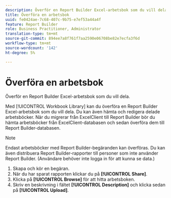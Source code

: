 ```yaml
---
description: Överför en Report Builder Excel-arbetsbok som du vill dela.
title: Överföra en arbetsbok
uuid: fe0424ae-7c68-407c-9b75-e7ef53a44a4f
feature: Report Builder
role: Business Practitioner, Administrator
translation-type: tm+mt
source-git-commit: 894ee7a8f761f7aa2590e06708be82e7ecfa3f6d
workflow-type: tm+mt
source-wordcount: '142'
ht-degree: 5%

---
```



# Överföra en arbetsbok

Överför en Report Builder Excel-arbetsbok som du vill dela.

Med [!UICONTROL Workbook Library] kan du överföra en Report Builder Excel-arbetsbok som du vill dela. Du kan även hämta och redigera delade arbetsböcker. När du migrerar från ExcelClient till Report Builder bör du hämta arbetsböcker från ExcelClient-databasen och sedan överföra dem till Report Builder-databasen.

>[!NOTE]
>
>Endast arbetsböcker med Report Builder-begäranden kan överföras. Du kan även distribuera Report Builder-rapporter till personer som inte använder Report Builder. (Användare behöver inte logga in för att kunna se data.)

1. Skapa och kör en begäran.
1. När du har sparat rapporten klickar du på **[!UICONTROL Share]**.
1. Klicka på **[!UICONTROL Browse]** för att hitta arbetsboken.
1. Skriv en beskrivning i fältet **[!UICONTROL Description]** och klicka sedan på **[!UICONTROL Upload]**.
